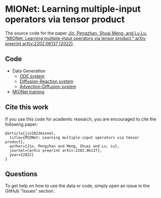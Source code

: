 # MIONet: Learning multiple-input operators via tensor product

The source code for the paper [Jin, Pengzhan, Shuai Meng, and Lu Lu. "MIONet: Learning multiple-input operators via tensor product." arXiv preprint arXiv:2202.06137 (2022)](https://arxiv.org/abs/2202.06137).

## Code

- Data Generation
    - [ODE system](data/ODE_system.py)
    - [Diffusion-Reaction system](data/DR_system.py)
    - [Advection-Diffusion system](data/ADVD_system.py)
- [MIONet training](training/MIONet_training.py)
 
## Cite this work

If you use this code for academic research, you are encouraged to cite the following paper:

```
@article{jin2022mionet,
  title={MIONet: Learning multiple-input operators via tensor product},
  author={Jin, Pengzhan and Meng, Shuai and Lu, Lu},
  journal={arXiv preprint arXiv:2202.06137},
  year={2022}
}
```

## Questions

To get help on how to use the data or code, simply open an issue in the GitHub "Issues" section.

